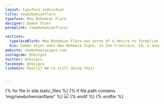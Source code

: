 ```yaml
---
layout: typeface_individual
title: newbohemianflare
typeface: New Bohemian Flare
designer: Damon Styer
permalink: /newbohemianflare/

sections:
  typefaceBlurb: New Bohemian Flare was borne of a desire to formalize a style of lettering drawn frequently at my sign shop, back when I was apprenticing: a bold thick-and-thin Roman-style letter, that flared slightly at the terminals. At the start of our year in the Typeface Design program, we were instructed to find an early source, and adapt it to suit our ends. The majiscules in this typeface family draw inspiration from the lettering of Brunelleschi's epitaph, carved in 16th c. Florence, not far in space or time from other carved letterforms that became forebears to Hermann Zapf's Optima, the most broadly familiar 20th c. example of a flared stroke typeface. The miniscules pull some distinctive characteristics from the epitaph alphabet, and look to Optima, and other recent revivals in this vein, for inspiration. To be most useful to me, as a signpainter, I needed much bolder and more condensed versions of the style hinted at in the Florentine prototypes, and found myself much more enthusiastic about refining the Bold Condensed and Black faces of the family.
  bio: Damon Styer owns New Bohemia Signs, in San Francisco, CA, a shop that deals exclusively in hand-painted signs. After earning a BFA in Painting, at the SF Art Institute, in 1993, he spent the rest of that decade relatively stagnant, creatively, until he started apprenticing at New Bohemia, in June 1999. Entirely too soon thereafter, for someone with scarcely any academic grounding, nor any previous work experience in lettering, to say nothing of business management, he became the sole proprietor. Gradually, working alone for some years, and practicing diligently, he's managed to carve out a little niche for hand-lettering in the local sign market, and has accumulated enough experiential knowledge to train a possé of other painters in the shop, as well as to conduct introductory workshops, on a monthly basis, for other aspirant hand-letterers.
website: newbohemiasigns.com
instagram: @nbsigns
twitter: @nbsigns
facebook: @nbsigns
linkedin: Really? We're still doing this?


---
```


<div class="typeface__images">
{% for file in site.static_files %}
  {% if file.path contains 'img/newbohemianflare/' %}
    <img src="{{ file.path }}" />
  {% endif %}
{% endfor %}
</div>

